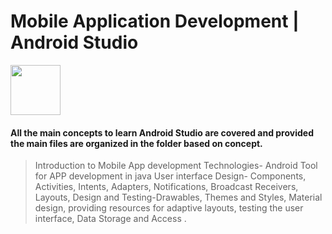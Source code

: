 # Mobile Application Development | Android Studio 

<a href="https://developer.android.com/"><img src="https://github.com/kcharvi/Android-Studio-Projects/icon.png" width=80 height=80></a> 

#### All the main concepts to learn Android Studio are covered and provided the main files are organized in the folder based on concept.

> Introduction to Mobile App development
> Technologies- Android Tool for APP development in java
> User interface Design- Components, Activities, Intents, Adapters, Notifications, Broadcast Receivers, Layouts, Design and Testing-Drawables, Themes and Styles, Material design, providing resources for adaptive layouts, testing the user interface, Data Storage and Access .
